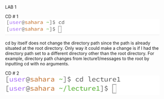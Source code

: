 LAB 1

CD # 1
![Image](lab1_cd1.png)

cd by itself does not change the directory path since the path is already situated at the root directory. Only way it could make a change is if I had the directory path set to a different directory other than the root directory. For example, directory path changes from lecture1/messages to the root by inputting cd with no arguments. 

CD # 2
![Image](lab1_cd2.png)

